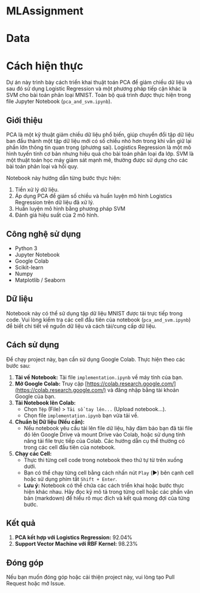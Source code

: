 # MLAssignment

# Data

# Cách hiện thực

Dự án này trình bày cách triển khai thuật toán PCA để giảm chiều dữ liệu và sau đó sử dụng Logistic Regression và một phương pháp tiếp cận khác là SVM cho bài toán phân loại MNIST. Toàn bộ quá trình được thực hiện trong file Jupyter Notebook (`pca_and_svm.ipynb`).

## Giới thiệu

PCA là một kỹ thuật giảm chiều dữ liệu phổ biến, giúp chuyển đổi tập dữ liệu ban đầu thành một tập dữ liệu mới có số chiều nhỏ hơn trong khi vẫn giữ lại phần lớn thông tin quan trọng (phương sai). Logistics Regression là một mô hình tuyến tính cơ bản nhưng hiệu quả cho bài toán phân loại đa lớp. SVM là một thuật toán học máy giám sát mạnh mẽ, thường được sử dụng cho các bài toán phân loại và hồi quy.

Notebook này hướng dẫn từng bước thực hiện:
1.  Tiền xử lý dữ liệu.
2.  Áp dụng PCA để giảm số chiều và huấn luyện mô hình Logistics Regression trên dữ liệu đã xử lý.
3.  Huấn luyện mô hình bằng phương pháp SVM
4.  Đánh giá hiệu suất của 2 mô hình.

## Công nghệ sử dụng

*   Python 3
*   Jupyter Notebook
*   Google Colab
*   Scikit-learn 
*   Numpy
*   Matplotlib / Seaborn

## Dữ liệu

Notebook này có thể sử dụng tập dữ liệu MNIST được tải trực tiếp trong code. Vui lòng kiểm tra các cell đầu tiên của notebook (`pca_and_svm.ipynb`) để biết chi tiết về nguồn dữ liệu và cách tải/cung cấp dữ liệu.

## Cách sử dụng

Để chạy project này, bạn cần sử dụng Google Colab. Thực hiện theo các bước sau:

1.  **Tải về Notebook:** Tải file `implementation.ipynb` về máy tính của bạn.
2.  **Mở Google Colab:** Truy cập [https://colab.research.google.com/](https://colab.research.google.com/) và đăng nhập bằng tài khoản Google của bạn.
3.  **Tải Notebook lên Colab:**
    *   Chọn `Tệp` (File) > `Tải sổ tay lên...` (Upload notebook...).
    *   Chọn file `implementation.ipynb` bạn vừa tải về.
4.  **Chuẩn bị Dữ liệu (Nếu cần):**
    *   Nếu notebook yêu cầu tải lên file dữ liệu, hãy đảm bảo bạn đã tải file đó lên Google Drive và mount Drive vào Colab, hoặc sử dụng tính năng tải file trực tiếp của Colab. Các hướng dẫn cụ thể thường có trong các cell đầu tiên của notebook.
5.  **Chạy các Cell:**
    *   Thực thi từng cell code trong notebook theo thứ tự từ trên xuống dưới.
    *   Bạn có thể chạy từng cell bằng cách nhấn nút `Play` (▶️) bên cạnh cell hoặc sử dụng phím tắt `Shift + Enter`.
    *   **Lưu ý:** Notebook có thể chứa các cách triển khai hoặc bước thực hiện khác nhau. Hãy đọc kỹ mô tả trong từng cell hoặc các phần văn bản (markdown) để hiểu rõ mục đích và kết quả mong đợi của từng bước.

## Kết quả

1. **PCA kết hợp với Logistics Regression:** 92.04%
2. **Support Vector Machine với RBF Kernel:** 98.23%

## Đóng góp

Nếu bạn muốn đóng góp hoặc cải thiện project này, vui lòng tạo Pull Request hoặc mở Issue.
